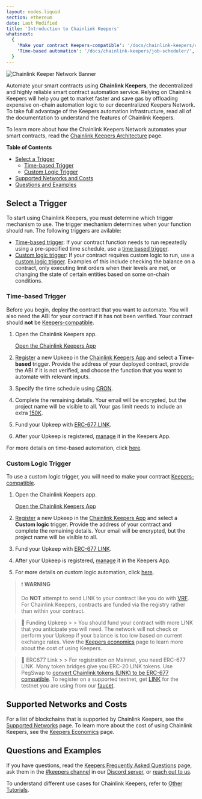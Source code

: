 ```yaml
---
layout: nodes.liquid
section: ethereum
date: Last Modified
title: 'Introduction to Chainlink Keepers'
whatsnext:
  {
    'Make your contract Keepers-compatible': '/docs/chainlink-keepers/compatible-contracts/',
    'Time-based automation': '/docs/chainlink-keepers/job-scheduler/',
  }
---
```

![Chainlink Keeper Network Banner](/images/contract-devs/generic-banner.png)

Automate your smart contracts using **Chainlink Keepers**, the decentralized and highly reliable smart contract automation service. Relying on Chainlink Keepers will help you get to market faster and save gas by offloading expensive on-chain automation logic to our decentralized Keepers Network. To take full advantage of the Keepers automation infrastructure, read all of the documentation to understand the features of Chainlink Keepers.

To learn more about how the Chainlink Keepers Network automates your smart contracts, read the [Chainlink Keepers Architecture](../overview) page.

**Table of Contents**

+ [Select a Trigger](#select-a-trigger)
  + [Time-based Trigger](#time-based-trigger)
  + [Custom Logic Trigger](#custom-logic-trigger)
+ [Supported Networks and Costs](#supported-networks-and-costs)
+ [Questions and Examples](#questions-and-examples)

## Select a Trigger

To start using Chainlink Keepers, you must determine which trigger mechanism to use. The trigger mechanism determines when your function should run. The following triggers are avilable:

- [Time-based trigger](#time-based-trigger): If your contract function needs to run repeatedly using a pre-specified time schedule, use a [time based trigger](#time-based-trigger).
- [Custom logic trigger](#custom-logic-trigger): If your contract requires custom logic to run, use a [custom logic trigger](#custom-logic-trigger). Examples of this include checking the balance on a contract, only executing limit orders when their levels are met, or changing the state of certain entities based on some on-chain conditions.

### Time-based Trigger

Before you begin, deploy the contract that you want to automate. You will also need the ABI for your contract if it has not been verified. Your contract should **not** be [Keepers-compatible](../compatible-contracts/).

1. Open the Chainlink Keepers app.

    <div class="remix-callout">
        <a href="https://keepers.chain.link" >Open the Chainlink Keepers App</a>
    </div>

1. [Register](../register-upkeep/) a new Upkeep in the [Chainlink Keepers App](https://keepers.chain.link) and select a **Time-based** trigger. Provide the address of your deployed contract, provide the ABI if it is not verified, and choose the function that you want to automate with relevant inputs.

1. Specify the time schedule using [CRON](../job-scheduler/#specifying-the-time-schedule).

1. Complete the remaining details. Your email will be encrypted, but the project name will be visible to all. Your gas limit needs to include an extra [150K](../job-scheduler/#entering-upkeep-details).

1. Fund your Upkeep with [ERC-677 LINK](../../link-token-contracts/).

1. After your Upkeep is registered, [manage](../manage-upkeeps/) it in the Keepers App.

For more details on time-based automation, click [here](../job-scheduler/).

### Custom Logic Trigger

To use a custom logic trigger, you will need to make your contract [Keepers-compatible](../compatible-contracts/).

1. Open the Chainlink Keepers app.

    <div class="remix-callout">
        <a href="https://keepers.chain.link" >Open the Chainlink Keepers App</a>
    </div>

1. [Register](../register-upkeep/) a new Upkeep in the [Chainlink Keepers App](https://keepers.chain.link) and select a **Custom logic** trigger. Provide the address of your contract and complete the remaining details. Your email will be encrypted, but the project name will be visible to all.

1. Fund your Upkeep with [ERC-677 LINK](../../link-token-contracts/).

1. After your Upkeep is registered, [manage](../manage-upkeeps/) it in the Keepers App.

1. For more details on custom logic automation, click [here](../compatible-contracts/).

> ❗️ **WARNING**
>
> Do **NOT** attempt to send LINK to your contract like you do with [VRF](../../get-a-random-number/). For Chainlink Keepers, contracts are funded via the registry rather than within your contract.

  > 🚧 Funding Upkeep
    >
    > You should fund your contract with more LINK that you anticipate you will need. The network will not check or perform your Upkeep if your balance is too low based on current exchange rates. View the [Keepers economics](../keeper-economics) page to learn more about the cost of using Keepers.

  > 🚧 ERC677 Link
    >
    > For registration on Mainnet, you need ERC-677 LINK. Many token bridges give you ERC-20 LINK tokens. Use PegSwap to [convert Chainlink tokens (LINK) to be ERC-677 compatible](https://pegswap.chain.link/). To register on a supported testnet, get [LINK](../../link-token-contracts/) for the testnet you are using from our [faucet](https://faucets.chain.link/).

## Supported Networks and Costs

For a list of blockchains that is supported by Chainlink Keepers, see the [Supported Networks](../supported-networks) page. To learn more about the cost of using Chainlink Keepers, see the [Keepers Economics](../keeper-economics) page.

## Questions and Examples

If you have questions, read the [Keepers Frequently Asked Questions](../faqs/) page, ask them in the [#keepers channel](https://discord.com/channels/592041321326182401/821350860302581771) in our [Discord server](https://discord.gg/qj9qarT), or [reach out to us](https://forms.gle/WadxnzzjHPtta5Zd9).

To understand different use cases for Chainlink Keepers, refer to [Other Tutorials](/docs/other-tutorials/).
